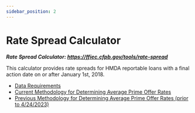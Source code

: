 ```yaml
---
sidebar_position: 2
---
```


# Rate Spread Calculator

***Rate Spread Calculator: https://ffiec.cfpb.gov/tools/rate-spread***

<p>This calculator provides rate spreads for HMDA reportable loans with a final action date on or after January 1st, 2018.</p>

* <a target='_blank' rel='noopener noreferrer' href='https://ffiec.cfpb.gov/tools/rate-spread/requirements'>Data Requirements</a>
* <a target='_blank' rel='noopener noreferrer' href="https://ffiec.cfpb.gov/tools/rate-spread/methodology">Current Methodology for Determining Average Prime Offer Rates</a>
* <a href="https://ffiec.cfpb.gov/tools/rate-spread/methodology-alt">Previous Methodology for Determining Average Prime Offer Rates (prior to 4/24/2023)</a>